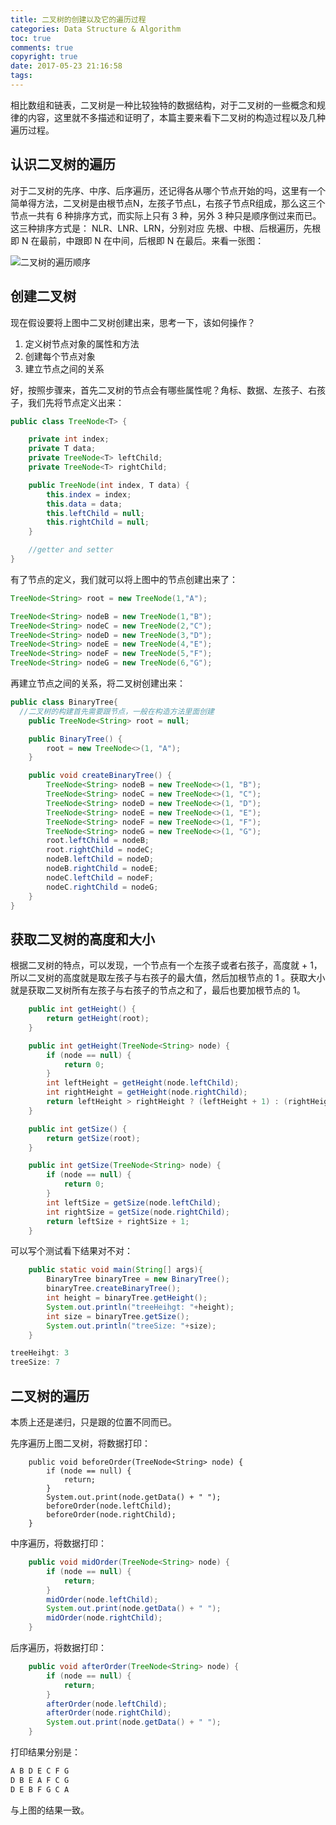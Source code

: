 ```yaml
---
title: 二叉树的创建以及它的遍历过程
categories: Data Structure & Algorithm
toc: true
comments: true
copyright: true
date: 2017-05-23 21:16:58
tags:
---
```


相比数组和链表，二叉树是一种比较独特的数据结构，对于二叉树的一些概念和规律的内容，这里就不多描述和证明了，本篇主要来看下二叉树的构造过程以及几种遍历过程。

<!--more-->

## 认识二叉树的遍历

对于二叉树的先序、中序、后序遍历，还记得各从哪个节点开始的吗，这里有一个简单得方法，二叉树是由根节点N，左孩子节点L，右孩子节点R组成，那么这三个节点一共有 6 种排序方式，而实际上只有 3 种，另外 3 种只是顺序倒过来而已。这三种排序方式是： NLR、LNR、LRN，分别对应 先根、中根、后根遍历，先根即 N 在最前，中跟即 N 在中间，后根即 N 在最后。来看一张图：

![二叉树的遍历顺序](https://user-images.githubusercontent.com/8939151/111023817-14520a80-8416-11eb-843f-a84c77c39af4.png)


## 创建二叉树

现在假设要将上图中二叉树创建出来，思考一下，该如何操作？

1. 定义树节点对象的属性和方法
2. 创建每个节点对象
3. 建立节点之间的关系

好，按照步骤来，首先二叉树的节点会有哪些属性呢？角标、数据、左孩子、右孩子，我们先将节点定义出来：

```java
public class TreeNode<T> {

    private int index;
    private T data;
    private TreeNode<T> leftChild;
    private TreeNode<T> rightChild;

    public TreeNode(int index, T data) {
        this.index = index;
        this.data = data;
        this.leftChild = null;
        this.rightChild = null;
    }

    //getter and setter
}
```

有了节点的定义，我们就可以将上图中的节点创建出来了：

```java
TreeNode<String> root = new TreeNode(1,"A");

TreeNode<String> nodeB = new TreeNode(1,"B");
TreeNode<String> nodeC = new TreeNode(2,"C");
TreeNode<String> nodeD = new TreeNode(3,"D");
TreeNode<String> nodeE = new TreeNode(4,"E");
TreeNode<String> nodeF = new TreeNode(5,"F");
TreeNode<String> nodeG = new TreeNode(6,"G");
```

再建立节点之间的关系，将二叉树创建出来：

```java
public class BinaryTree{
  //二叉树的构建首先需要跟节点，一般在构造方法里面创建
    public TreeNode<String> root = null;

    public BinaryTree() {
        root = new TreeNode<>(1, "A");
    }

    public void createBinaryTree() {
        TreeNode<String> nodeB = new TreeNode<>(1, "B");
        TreeNode<String> nodeC = new TreeNode<>(1, "C");
        TreeNode<String> nodeD = new TreeNode<>(1, "D");
        TreeNode<String> nodeE = new TreeNode<>(1, "E");
        TreeNode<String> nodeF = new TreeNode<>(1, "F");
        TreeNode<String> nodeG = new TreeNode<>(1, "G");
        root.leftChild = nodeB;
        root.rightChild = nodeC;
        nodeB.leftChild = nodeD;
        nodeB.rightChild = nodeE;
        nodeC.leftChild = nodeF;
        nodeC.rightChild = nodeG;
    }
}
```

## 获取二叉树的高度和大小

根据二叉树的特点，可以发现，一个节点有一个左孩子或者右孩子，高度就 + 1，所以二叉树的高度就是取左孩子与右孩子的最大值，然后加根节点的 1 。获取大小就是获取二叉树所有左孩子与右孩子的节点之和了，最后也要加根节点的 1。

```java
    public int getHeight() {
        return getHeight(root);
    }

    public int getHeight(TreeNode<String> node) {
        if (node == null) {
            return 0;
        }
        int leftHeight = getHeight(node.leftChild);
        int rightHeight = getHeight(node.rightChild);
        return leftHeight > rightHeight ? (leftHeight + 1) : (rightHeight + 1);
    }

```

```java
    public int getSize() {
        return getSize(root);
    }

    public int getSize(TreeNode<String> node) {
        if (node == null) {
            return 0;
        }
        int leftSize = getSize(node.leftChild);
        int rightSize = getSize(node.rightChild);
        return leftSize + rightSize + 1;
    }

```

可以写个测试看下结果对不对：

```java
	public static void main(String[] args){
		BinaryTree binaryTree = new BinaryTree();
		binaryTree.createBinaryTree();
		int height = binaryTree.getHeight();
		System.out.println("treeHeihgt: "+height);
		int size = binaryTree.getSize();
		System.out.println("treeSize: "+size);
	}
```

```java
treeHeihgt: 3
treeSize: 7
```

## 二叉树的遍历

本质上还是递归，只是跟的位置不同而已。

先序遍历上图二叉树，将数据打印：

```
    public void beforeOrder(TreeNode<String> node) {
        if (node == null) {
            return;
        }
        System.out.print(node.getData() + " ");
        beforeOrder(node.leftChild);
        beforeOrder(node.rightChild);
    }
```

中序遍历，将数据打印：

```java
    public void midOrder(TreeNode<String> node) {
        if (node == null) {
            return;
        }
        midOrder(node.leftChild);
        System.out.print(node.getData() + " ");
        midOrder(node.rightChild);
    }
```

后序遍历，将数据打印：

```java
    public void afterOrder(TreeNode<String> node) {
        if (node == null) {
            return;
        }
        afterOrder(node.leftChild);
        afterOrder(node.rightChild);
        System.out.print(node.getData() + " ");
    }
```

打印结果分别是：

```java
A B D E C F G 
D B E A F C G 
D E B F G C A 
```

与上图的结果一致。







